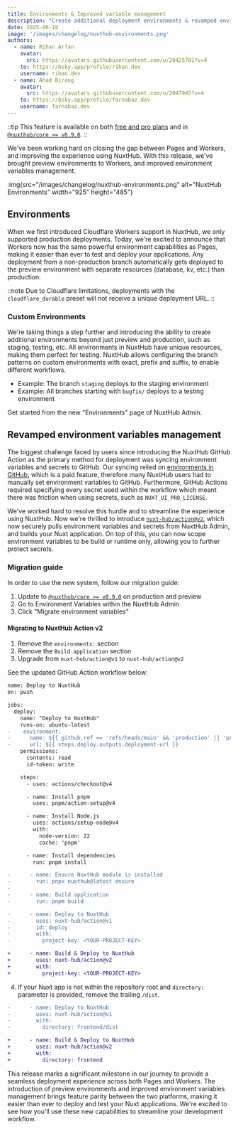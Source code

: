 ```yaml
---
title: Environments & Improved variable management
description: "Create additional deployment environments & revamped environment variable management"
date: 2025-06-10
image: '/images/changelog/nuxthub-environments.png'
authors:
  - name: Rihan Arfan
    avatar:
      src: https://avatars.githubusercontent.com/u/20425781?v=4
    to: https://bsky.app/profile/rihan.dev
    username: rihan.dev
  - name: Ahad Birang
    avatar:
      src: https://avatars.githubusercontent.com/u/2047945?v=4
    to: https://bsky.app/profile/farnabaz.dev
    username: farnabaz.dev
---
```


::tip
This feature is available on both [free and pro plans](/pricing) and in [`@nuxthub/core >= v0.9.0`](https://github.com/nuxt-hub/core/releases/tag/v0.9.0).
::

We've been working hard on closing the gap between Pages and Workers, and improving the experience using NuxtHub. With this release, we've brought preview environments to Workers, and improved environment variables management.

:img{src="/images/changelog/nuxthub-environments.png" alt="NuxtHub Environments" width="925" height="485"}

## Environments

When we first introduced Cloudflare Workers support in NuxtHub, we only supported production deployments. Today, we're excited to announce that Workers now has the same powerful environment capabilities as Pages, making it easier than ever to test and deploy your applications. Any deployment from a non-production branch automatically gets deployed to the preview environment with separate resources (database, kv, etc.) than production.

::note
Due to Cloudflare limitations, deployments with the `cloudflare_durable` preset will not receive a unique deployment URL.
::

### Custom Environments

We're taking things a step further and introducing the ability to create additional environments beyond just preview and production, such as staging, testing, etc. All environments in NuxtHub have unique resources, making them perfect for testing. NuxtHub allows configuring the branch patterns on custom environments with exact, prefix and suffix, to enable different workflows.
  - Example: The branch `staging` deploys to the staging environment
  - Example: All branches starting with `bugfix/` deploys to a testing environment

Get started from the new "Environments" page of NuxtHub Admin.

## Revamped environment variables management

The biggest challenge faced by users since introducing the NuxtHub GitHub Action as the primary method for deployment was syncing environment variables and secrets to GitHub. Our syncing relied on [environments in GitHub](https://docs.github.com/en/actions/managing-workflow-runs-and-deployments/managing-deployments/managing-environments-for-deployment), which is a paid feature, therefore many NuxtHub users had to manually set environment variables to GitHub. Furthermore, GitHub Actions required specifying every secret used within the workflow which meant there was friction when using secrets, such as `NUXT_UI_PRO_LICENSE`.

We've worked hard to resolve this hurdle and to streamline the experience using NuxtHub. Now we're thrilled to introduce [`nuxt-hub/action@v2`](https://github.com/nuxt-hub/action), which now securely pulls environment variables and secrets from NuxtHub Admin, and builds your Nuxt application. On top of this, you can now scope environment variables to be build or runtime only, allowing you to further protect secrets.

### Migration guide

In order to use the new system, follow our migration guide:

1. Update to [`@nuxthub/core >= v0.9.0`](https://github.com/nuxt-hub/core/releases/tag/v0.9.0) on production and preview
2. Go to Environment Variables within the NuxtHub Admin
3. Click "Migrate environment variables"

#### Migrating to NuxtHub Action v2

1. Remove the `environments:` section
2. Remove the `Build application` section
3. Upgrade from `nuxt-hub/action@v1` to `nuxt-hub/action@v2`

See the updated GitHub Action workflow below:
```diff
name: Deploy to NuxtHub
on: push

jobs:
  deploy:
    name: "Deploy to NuxtHub"
    runs-on: ubuntu-latest
-    environment:
-      name: ${{ github.ref == 'refs/heads/main' && 'production' || 'preview' }}
-      url: ${{ steps.deploy.outputs.deployment-url }}
    permissions:
      contents: read
      id-token: write

    steps:
      - uses: actions/checkout@v4

      - name: Install pnpm
        uses: pnpm/action-setup@v4

      - name: Install Node.js
        uses: actions/setup-node@v4
        with:
          node-version: 22
          cache: 'pnpm'

      - name: Install dependencies
        run: pnpm install

-      - name: Ensure NuxtHub module is installed
-        run: pnpx nuxthub@latest ensure
-
-      - name: Build application
-        run: pnpm build

-      - name: Deploy to NuxtHub
-        uses: nuxt-hub/action@v1
-        id: deploy
-        with:
-          project-key: <YOUR-PROJECT-KEY>

+      - name: Build & Deploy to NuxtHub
+        uses: nuxt-hub/action@v2
+        with:
+          project-key: <YOUR-PROJECT-KEY>
```

4. If your Nuxt app is not within the repository root and `directory:` parameter is provided, remove the trailing `/dist`.
```diff
-      - name: Deploy to NuxtHub
-        uses: nuxt-hub/action@v1
-        with:
-          directory: frontend/dist

+      - name: Build & Deploy to NuxtHub
+        uses: nuxt-hub/action@v2
+        with:
+          directory: frontend
```

This release marks a significant milestone in our journey to provide a seamless deployment experience across both Pages and Workers. The introduction of preview environments and improved environment variables management brings feature parity between the two platforms, making it easier than ever to deploy and test your Nuxt applications. We're excited to see how you'll use these new capabilities to streamline your development workflow.
